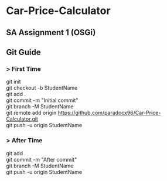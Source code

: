 ﻿# Car-Price-Calculator
 
 ## SA Assignment 1 (OSGi)
 
 ## Git Guide 
 ### > First Time
 git init  
 git checkout -b StudentName  
 git add .  
 git commit -m "Initial commit"  
 git branch -M StudentName  
 git remote add origin https://github.com/paradocx96/Car-Price-Calculator.git  
 git push -u origin StudentName  
 
 ### > After Time  
 git add .  
 git commit -m "After commit"  
 git branch -M StudentName  
 git push -u origin StudentName  
